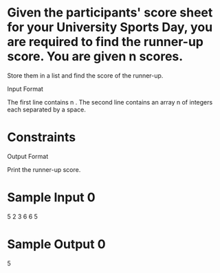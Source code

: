 # Given the participants' score sheet for your University Sports Day, you are required to find the runner-up score. You are given n scores. 

Store them in a list and find the score of the runner-up.

Input Format

The first line contains n . The second line contains an array n  of  integers each separated by a space.

# Constraints

Output Format

Print the runner-up score.

# Sample Input 0

5
2 3 6 6 5

# Sample Output 0

5
